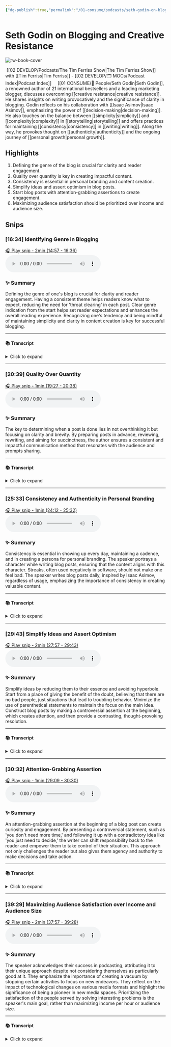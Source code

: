 ```yaml
---
{"dg-publish":true,"permalink":"/01-consume/podcasts/seth-godin-on-blogging-and-creative-resistance/","title":"Seth Godin on Blogging and Creative Resistance","tags":["podcasts","blogging"]}
---
```


# Seth Godin on Blogging and Creative Resistance

![rw-book-cover](https://wsrv.nl/?url=https%3A%2F%2Fcontent.production.cdn.art19.com%2Fimages%2F69%2F10%2F10%2Ffb%2F691010fb-625e-4abe-993c-a57228b28dbe%2F91cb53ae0d5dbb379b9dffecf0a772593891d0d09bbe6d90ee746edbdb79e3ec75584f2ceb8260e9f675a90c05419b9b99842a76905b686f0f51c1a9d3e227ab.jpeg&w=300&h=300)

 [[02 DEVELOP/Podcasts/The Tim Ferriss Show\|The Tim Ferriss Show]] with [[Tim Ferriss\|Tim Ferriss]]  - [[02 DEVELOP/🗂️ MOCs/Podcast Index\|Podcast Index]]
  
 [[01 CONSUME/👥 People/Seth Godin\|Seth Godin]], a renowned author of 21 international bestsellers and a leading marketing blogger, discusses overcoming [[creative resistance\|creative resistance]]. He shares insights on writing provocatively and the significance of clarity in blogging. Godin reflects on his collaboration with [[Isaac Asimov\|Isaac Asimov]], emphasizing the power of [[decision-making\|decision-making]]. He also touches on the balance between [[simplicity\|simplicity]] and [[complexity\|complexity]] in [[storytelling\|storytelling]] and offers practices for maintaining [[consistency\|consistency]] in [[writing\|writing]]. Along the way, he provokes thought on [[authenticity\|authenticity]] and the ongoing journey of [[personal growth\|personal growth]].

## Highlights

  1. Defining the genre of the blog is crucial for clarity and reader engagement.
  2. Quality over quantity is key in creating impactful content.
  3. Consistency is essential in personal branding and content creation.
  4. Simplify ideas and assert optimism in blog posts.
  5. Start blog posts with attention-grabbing assertions to create engagement.
  6. Maximizing audience satisfaction should be prioritized over income and audience size. 



## Snips


### [16:34] Identifying Genre in Blogging


[🎧 Play snip - 2min️ (14:57 - 16:36)](https://share.snipd.com/snip/6b01a2e9-6d73-4f0c-8b87-bd9187e51f77)
<audio controls> <source src="https://rss.art19.com/episodes/5bfcbdef-8a89-4106-b77c-3d9227f3e055.mp3?rss_browser=BAhJIgpTbmlwZAY6BkVU--7de01baece82063bda1cca2dc0d698735fdbe34a#t=14:57,16:36"> </audio>




### ✨ Summary
Defining the genre of one's blog is crucial for clarity and reader engagement. Having a consistent theme helps readers know what to expect, reducing the need for 'throat clearing' in each post. Clear genre indication from the start helps set reader expectations and enhances the overall reading experience. Recognizing one's tendency and being mindful of maintaining simplicity and clarity in content creation is key for successful blogging.


---




#### 📚 Transcript
<details>
<summary>Click to expand</summary>
<blockquote><b>Tim Ferriss</b><br/><br/>About genre.</blockquote><br/><blockquote><b>Seth Godin</b><br/><br/>So my blog is a long running series. It has been a series of 8,500 daily posts. So if I was starting today, I have to figure out what is the genre of my work. If you think about David Letterman's TV show, he needed to have a series called Stupid Pet Tricks because the show wasn't Stupid Pet Tricks, but there was a regular recurring Stupid Pet Trick. The show was a series of David Letterman shows. So if your genre, as you re-enter blogging, is there is a post from Tim on a regular basis, and all of them are about the things we put into our body and performance, then you're fine. If that's not the case, then the question is, when the reader shows up, do you need to do a lot of throat clearing to get them back on track for what you are writing about today? And so, since you're starting with largely a blank slate, I said, well, if the first seven of these are in this series, then you only have to clear your throat once on the eighth day and Say, okay, now we're talking about this. And you could do one of those or six of those or 12 of those. But people do better if they understand that they're going to see Dune not read The Power Broker. Those are different genres, and you need to give them a hint as to what they're going to get.</blockquote><br/><blockquote><b>Tim Ferriss</b><br/><br/>I like the idea of recognizing that my tendency is to, how should I be generous with myself, be comprehensive. I was going to say overcomplicate,</blockquote>
</details>



---


### [20:39] Quality Over Quantity


[🎧 Play snip - 1min️ (19:27 - 20:38)](https://share.snipd.com/snip/9c813bf9-f9a6-4018-a935-acfde482ca0f)
<audio controls> <source src="https://rss.art19.com/episodes/5bfcbdef-8a89-4106-b77c-3d9227f3e055.mp3?rss_browser=BAhJIgpTbmlwZAY6BkVU--7de01baece82063bda1cca2dc0d698735fdbe34a#t=19:27,20:38"> </audio>




### ✨ Summary
The key to determining when a post is done lies in not overthinking it but focusing on clarity and brevity. By preparing posts in advance, reviewing, rewriting, and aiming for succinctness, the author ensures a consistent and impactful communication method that resonates with the audience and prompts sharing.


---




#### 📚 Transcript
<details>
<summary>Click to expand</summary>
<blockquote><b>Seth Godin</b><br/><br/>Right, well, I'll do the first part first because it's easier. You asked, how do you decide or know when a post is done? And I texted back, I don't. That's the point. And then I wrote, imagine how hard it would be to have a conversation or even a text thread if we had to think through whether our turn to talk was over before we stopped talking. Right? So my model, my ritual is I write blog posts in advance and then the night before I review them, I rewrite them, I delete them. So if I get the stomach flu, there's still going to be a blog post tomorrow. And when I rewrite a blog post, the rule is you get points if you make it shorter. You don't get points if you make it longer. And if I can't boil it down more than it already is, and it's not deliberately deceptive, it's done. Because the purpose is tell people something they already sort of know in a way that they would be grateful for the chance to forward to other people.</blockquote><br/><blockquote><b>Tim Ferriss</b><br/><br/>Can you say that one more time, Seth? That seems important. If</blockquote>
</details>



---


### [25:33] Consistency and Authenticity in Personal Branding


[🎧 Play snip - 1min️ (24:12 - 25:32)](https://share.snipd.com/snip/f10b4598-59f0-4ac1-bc0f-f9333cd788f0)
<audio controls> <source src="https://rss.art19.com/episodes/5bfcbdef-8a89-4106-b77c-3d9227f3e055.mp3?rss_browser=BAhJIgpTbmlwZAY6BkVU--7de01baece82063bda1cca2dc0d698735fdbe34a#t=24:12,25:32"> </audio>




### ✨ Summary
Consistency is essential in showing up every day, maintaining a cadence, and in creating a persona for personal branding. The speaker portrays a character while writing blog posts, ensuring that the content aligns with this character. Streaks, often used negatively in software, should not make one feel bad. The speaker writes blog posts daily, inspired by Isaac Asimov, regardless of usage, emphasizing the importance of consistency in creating valuable content.


---




#### 📚 Transcript
<details>
<summary>Click to expand</summary>
<blockquote><b>Seth Godin</b><br/><br/>I would say two things. First, I think you're talking about consistency in terms of showing up at the ballpark every day. Cadence.</blockquote><br/><blockquote><b>Tim Ferriss</b><br/><br/>Exactly. Yeah.</blockquote><br/><blockquote><b>Seth Godin</b><br/><br/>So I'll do that one second. The first one, I have never met Larry David, but I'm guessing that there are some days that Larry David is actually a nice, thoughtful person. And there is a character named Larry David as well. So the person who writes my blog is a character named Seth Godin. And I am the only person who has ever written my blog. I'm the only person who ever will write my blog. But when I am doing it, I am playing the character named Seth Godin. So if it doesn't sound like me, if it's just me authentically being tired or annoyed, I don't publish those. Because that's not what my character would do. This is not me exposing some mystical, mythical Seth Godin to the world. It's me portraying the character Seth Godin, because it's a service. And then the second thing is, streaks are usually used against us by software. And if they make you feel bad, it's not a helpful thing. But I write blog posts every single day, whether I use them or not. And I learned that from Isaac Asimov when I worked with him all those years ago. If</blockquote>
</details>



---


### [29:43] Simplify Ideas and Assert Optimism


[🎧 Play snip - 2min️ (27:57 - 29:43)](https://share.snipd.com/snip/9673475f-a07a-43a7-b9c7-26b632cc0875)
<audio controls> <source src="https://rss.art19.com/episodes/5bfcbdef-8a89-4106-b77c-3d9227f3e055.mp3?rss_browser=BAhJIgpTbmlwZAY6BkVU--7de01baece82063bda1cca2dc0d698735fdbe34a#t=27:57,29:43"> </audio>




### ✨ Summary
Simplify ideas by reducing them to their essence and avoiding hyperbole. Start from a place of giving the benefit of the doubt, believing that there are no bad people, just situations that lead to troubling behavior. Minimize the use of parenthetical statements to maintain the focus on the main idea. Construct blog posts by making a controversial assertion at the beginning, which creates attention, and then provide a contrasting, thought-provoking resolution.


---




#### 📚 Transcript
<details>
<summary>Click to expand</summary>
<blockquote><b>Seth Godin</b><br/><br/>Know, I've not ever pushed myself to name them because seeing is forgetting the name of what one sees. But I guess I'd highlight a couple of things. The first one is I try to begin from a place of the benefit of the doubt of there probably aren't bad people. There's just situations that cause people to do things that are troubling, and a level of optimism to go with it. I try to reduce ideas to their essence without becoming hyperbolic, because the voices of social media amped up the hyperbolic part. That's not a simplification. That's an exaggeration.</blockquote><br/><blockquote><b>Tim Ferriss</b><br/><br/>Right.</blockquote><br/><blockquote><b>Seth Godin</b><br/><br/>I try to eliminate parentheticals unless I really have no choice. So I will avoid saying something like, all tall people are very brave, because ridiculous. But I will not write tall people are brave parentheses, except for this person, this person, this person, and this person, because now it's not worth reading, right? So there's an assertion at the beginning that creates a tension and then a release of that tension that lands an idea. So the shortest blog post I ever wrote, which I'm really proud of is first line is you don't need more time. So that's an assertion. It's controversial. People who feel overwhelmed want to challenge it. And then the delivery is you just need to decide. So that flips it upside down, takes the blame off</blockquote>
</details>



---


### [30:32] Attention-Grabbing Assertion


[🎧 Play snip - 1min️ (29:09 - 30:30)](https://share.snipd.com/snip/d98533d7-4698-40f7-ace6-5426fbec22d2)
<audio controls> <source src="https://rss.art19.com/episodes/5bfcbdef-8a89-4106-b77c-3d9227f3e055.mp3?rss_browser=BAhJIgpTbmlwZAY6BkVU--7de01baece82063bda1cca2dc0d698735fdbe34a#t=29:09,30:30"> </audio>




### ✨ Summary
An attention-grabbing assertion at the beginning of a blog post can create curiosity and engagement. By presenting a controversial statement, such as 'you don't need more time,' and following it up with a contradictory idea like 'you just need to decide,' the writer can shift responsibility back to the reader and empower them to take control of their situation. This approach not only challenges the reader but also gives them agency and authority to make decisions and take action.


---




#### 📚 Transcript
<details>
<summary>Click to expand</summary>
<blockquote><b>Seth Godin</b><br/><br/>An assertion at the beginning that creates a tension and then a release of that tension that lands an idea. So the shortest blog post I ever wrote, which I'm really proud of is first line is you don't need more time. So that's an assertion. It's controversial. People who feel overwhelmed want to challenge it. And then the delivery is you just need to decide. So that flips it upside down, takes the blame off the system and the people who are making you busy and puts it right back on you, giving you agency and authority and responsibility to Simply decide and then get back to what needs to get done. And so in just a few words, that's an example of a short Seth Godin blog post. And a longer one is one where I will try to teach somebody details about something they didn't know, but frame it in a way that they're comfortable with because that's how they might've Framed it as well.</blockquote><br/><blockquote><b>Tim Ferriss</b><br/><br/>Let me ask a quick question and maybe that I've cut back on my caffeine too significantly, but you don't need more time. You just need to decide. What are people deciding?</blockquote><br/><blockquote><b>Seth Godin</b><br/><br/>Well,</blockquote>
</details>



---


### [39:29] Maximizing Audience Satisfaction over Income and Audience Size


[🎧 Play snip - 2min️ (37:57 - 39:28)](https://share.snipd.com/snip/fa7500fe-a24c-4c8a-bd60-621d1b16929d)
<audio controls> <source src="https://rss.art19.com/episodes/5bfcbdef-8a89-4106-b77c-3d9227f3e055.mp3?rss_browser=BAhJIgpTbmlwZAY6BkVU--7de01baece82063bda1cca2dc0d698735fdbe34a#t=37:57,39:28"> </audio>




### ✨ Summary
The speaker acknowledges their success in podcasting, attributing it to their unique approach despite not considering themselves as particularly good at it. They emphasize the importance of creating a vacuum by stopping certain activities to focus on new endeavors. They reflect on the impact of technological changes on various media formats and highlight the significance of being a pioneer in new media spaces. Prioritizing the satisfaction of the people served by solving interesting problems is the speaker's main goal, rather than maximizing income per hour or audience size.


---




#### 📚 Transcript
<details>
<summary>Click to expand</summary>
<blockquote><b>Seth Godin</b><br/><br/>Think it's very kind of you to say I'm very good at it. I don't think I'm good at it, but because I'm sort of in public and I do it in a certain way, it's noted. You know, I did five years of Akimbo. It was in the top 1% of all podcasts. And then I just stopped. And I stopped not because I didn't love it. I did love it. I stopped because if I kept doing it, there's something else I wouldn't do instead. And creating a vacuum is required so that I will do the hard work of filling the vacuum. But if I just keep doing the thing, then there is no vacuum. And sometimes the technology changes. That's why Spinnaker went away. That's why you couldn't keep making VCR games. It's why my headstart in the CD-ROM business was worthless because CD-ROMs went away. I liked in every time I did this being a pioneer in a new media space because that's, for me, the funnest spot. And then when the technology changes, I got to move on. But podcast technology is never going to change. I mean, you're noting there's a change in the production format, and that is a change. So in my case, what I'm trying to do is not maximize my income per hour spent, nor am I trying to maximize the size of my audience. What I'm trying to maximize is, are the people I'm serving glad that I did, that I showed up to solve an interesting problem? And</blockquote>
</details>
